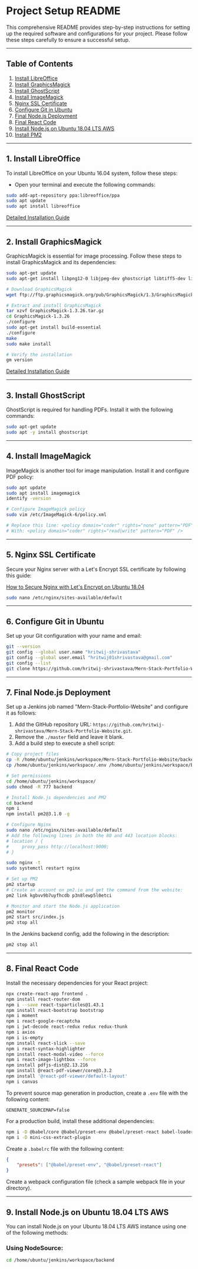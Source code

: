 # Project Setup README

This comprehensive README provides step-by-step instructions for setting up the required software and configurations for your project. Please follow these steps carefully to ensure a successful setup.

---

## Table of Contents

1. [Install LibreOffice](#1-install-libreoffice)
2. [Install GraphicsMagick](#2-install-graphicsmagick)
3. [Install GhostScript](#3-install-ghostscript)
4. [Install ImageMagick](#4-install-imagemagick)
5. [Nginx SSL Certificate](#5-nginx-ssl-certificate)
6. [Configure Git in Ubuntu](#6-configure-git-in-ubuntu)
7. [Final Node.js Deployment](#7-final-nodejs-deployment)
8. [Final React Code](#8-final-react-code)
9. [Install Node.js on Ubuntu 18.04 LTS AWS](#9-install-nodejs-on-ubuntu-1804-lts-aws)
10. [Install PM2](#10-install-pm2)

---

## 1. Install LibreOffice

To install LibreOffice on your Ubuntu 16.04 system, follow these steps:

- Open your terminal and execute the following commands:

```bash
sudo add-apt-repository ppa:libreoffice/ppa
sudo apt update
sudo apt install libreoffice
```

[Detailed Installation Guide](https://www.liquidweb.com/kb/installing-libreoffice-on-ubuntu-16-04/)

---

## 2. Install GraphicsMagick

GraphicsMagick is essential for image processing. Follow these steps to install GraphicsMagick and its dependencies:

```bash
sudo apt-get update
sudo apt-get install libpng12-0 libjpeg-dev ghostscript libtiff5-dev libfreetype6

# Download GraphicsMagick
wget ftp://ftp.graphicsmagick.org/pub/GraphicsMagick/1.3/GraphicsMagick-1.3.26.tar.gz

# Extract and install GraphicsMagick
tar xzvf GraphicsMagick-1.3.26.tar.gz
cd GraphicsMagick-1.3.26
./configure
sudo apt-get install build-essential
./configure
make
sudo make install

# Verify the installation
gm version
```

[Detailed Installation Guide](https://gist.github.com/neoneye/00fad388e38f5b0361f66cc1a3b2f57e)

---

## 3. Install GhostScript

GhostScript is required for handling PDFs. Install it with the following commands:

```bash
sudo apt-get update
sudo apt -y install ghostscript
```

---

## 4. Install ImageMagick

ImageMagick is another tool for image manipulation. Install it and configure PDF policy:

```bash
sudo apt update
sudo apt install imagemagick
identify -version

# Configure ImageMagick policy
sudo vim /etc/ImageMagick-6/policy.xml

# Replace this line: <policy domain="coder" rights="none" pattern="PDF" />
# With: <policy domain="coder" rights="read|write" pattern="PDF" />
```

---

## 5. Nginx SSL Certificate

Secure your Nginx server with a Let's Encrypt SSL certificate by following this guide:

[How to Secure Nginx with Let's Encrypt on Ubuntu 18.04](https://www.digitalocean.com/community/tutorials/how-to-secure-nginx-with-let-s-encrypt-on-ubuntu-18-04)

```bash
sudo nano /etc/nginx/sites-available/default
```

---

## 6. Configure Git in Ubuntu

Set up your Git configuration with your name and email:

```bash
git --version
git config --global user.name "hritwij-shrivastava"
git config --global user.email "hritwij01shrivastava@gmail.com"
git config --list
git clone https://github.com/hritwij-shrivastava/Mern-Stack-Portfolio-Website
```

---

## 7. Final Node.js Deployment

Set up a Jenkins job named "Mern-Stack-Portfolio-Website" and configure it as follows:

1. Add the GitHub repository URL: `https://github.com/hritwij-shrivastava/Mern-Stack-Portfolio-Website.git`.
2. Remove the `./master` field and leave it blank.
3. Add a build step to execute a shell script:

```bash
# Copy project files
cp -R /home/ubuntu/jenkins/workspace/Mern-Stack-Portfolio-Website/backend /home/ubuntu/jenkins/workspace
cp /home/ubuntu/jenkins/workspace/.env /home/ubuntu/jenkins/workspace/backend

# Set permissions
cd /home/ubuntu/jenkins/workspace/
sudo chmod -R 777 backend

# Install Node.js dependencies and PM2
cd backend
npm i
npm install pm2@3.1.0 -g

# Configure Nginx
sudo nano /etc/nginx/sites-available/default
# Add the following lines in both the 80 and 443 location blocks:
# location / {
#     proxy_pass http://localhost:9000;
# }

sudo nginx -t
sudo systemctl restart nginx

# Set up PM2
pm2 startup
# Create an account on pm2.io and get the command from the website:
pm2 link kgbvv9b7uyfhcdb p3n8lewp5l0etci

# Monitor and start the Node.js application
pm2 monitor
pm2 start src/index.js
pm2 stop all
```

In the Jenkins backend config, add the following in the description:

```bash
pm2 stop all
```

---

## 8. Final React Code

Install the necessary dependencies for your React project:

```bash
npx create-react-app frontend .
npm install react-router-dom
npm i --save react-tsparticles@1.43.1
npm install react-bootstrap bootstrap
npm i moment
npm i react-google-recaptcha
npm i jwt-decode react-redux redux redux-thunk
npm i axios
npm i is-empty
npm install react-slick --save
npm i react-syntax-highlighter
npm install react-modal-video --force
npm i react-image-lightbox --force
npm install pdfjs-dist@2.13.216
npm install @react-pdf-viewer/core@3.3.2
npm install '@react-pdf-viewer/default-layout'
npm i canvas
```

To prevent source map generation in production, create a `.env` file with the following content:

```
GENERATE_SOURCEMAP=false
```

For a production build, install these additional dependencies:

```bash
npm i -D @babel/core @babel/preset-env @babel/preset-react babel-loader file-loader css-loader style-loader url-loader sass-loader sass webpack webpack-cli
npm i -D mini-css-extract-plugin
```

Create a `.babelrc` file with the following content:

```json
{
    "presets": ["@babel/preset-env", "@babel/preset-react"]
}
```

Create a webpack configuration file (check a sample webpack file in your directory).

---

## 9. Install Node.js on Ubuntu 18.04 LTS AWS

You can install Node.js on your Ubuntu 18.04 LTS AWS instance using one of the following methods:

### Using NodeSource:

```bash
cd /home/ubuntu/jenkins/workspace/backend